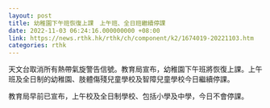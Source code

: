 ```yaml
---
layout: post
title: 幼稚園下午班恢復上課　上午班、全日班繼續停課
date: 2022-11-03 06:24:16.000000000 +08:00
link: https://news.rthk.hk/rthk/ch/component/k2/1674019-20221103.htm
categories: rthk
---
```


天文台取消所有熱帶氣旋警告信號。教育局宣布，幼稚園下午班將恢復上課。上午班及全日制的幼稚園、肢體傷殘兒童學校及智障兒童學校今日繼續停課。

教育局早前已宣布，上午校及全日制學校、包括小學及中學，今日不會停課。
